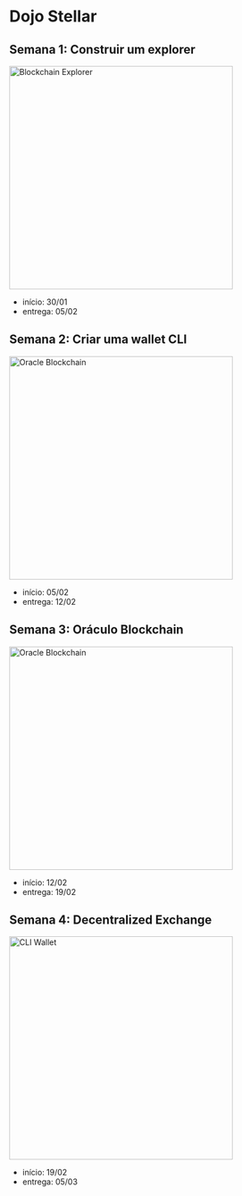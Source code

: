 # Dojo Stellar

## Semana 1: Construir um explorer

<img src="https://github.com/user-attachments/assets/3414bd2c-2da5-49cc-bcbb-84665d2492b8" alt="Blockchain Explorer" width="400">

- início: 30/01  
- entrega: 05/02  

## Semana 2: Criar uma wallet CLI

<img src="https://github.com/user-attachments/assets/eab43826-6edd-4e3d-8927-241e7af77375" alt="Oracle Blockchain" width="400">

- início: 05/02  
- entrega: 12/02

## Semana 3: Oráculo Blockchain

<img src="https://github.com/user-attachments/assets/6e6c447b-51de-4630-a0aa-ee7c0b82f93f" alt="Oracle Blockchain" width="400">

- início: 12/02  
- entrega: 19/02

## Semana 4: Decentralized Exchange

<img src="https://github.com/user-attachments/assets/8d85277a-445a-49db-b29e-0d36fede5f20" alt="CLI Wallet" width="400">

- início: 19/02  
- entrega: 05/03
